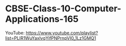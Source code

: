 # CBSE-Class-10-Computer-Applications-165

YouTube: https://www.youtube.com/playlist?list=PLIR1WuYaxlvqYifPNPrnpVI0_1Lz1GMQ1
